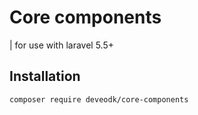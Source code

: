 # Core components

| for use with laravel 5.5+

## Installation

```bash
composer require deveodk/core-components
```

